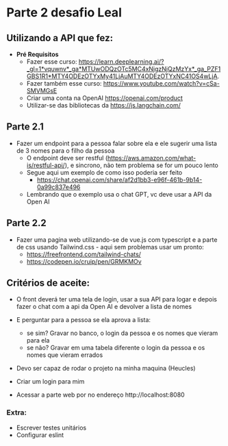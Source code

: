 # Parte 2 desafio Leal

## Utilizando a API que fez:
* **Pré Requisitos**
	* Fazer esse curso: https://learn.deeplearning.ai/?_gl=1*vquwnv*_ga*MTUwODQzOTc5MC4xNjgzNjQzMzYx*_ga_PZF1GBS1R1*MTY4ODEzOTYxMy41LjAuMTY4ODEzOTYxNC41OS4wLjA.
 	* Fazer também esse curso: https://www.youtube.com/watch?v=cSa-SMVMGsE 	 	
	* Criar uma conta na OpenAI https://openai.com/product
	* Utilizar-se das bibliotecas da https://js.langchain.com/

## Parte 2.1
* Fazer um endpoint para a pessoa falar sobre ela e ele sugerir uma lista de 3 nomes para o filho da pessoa
	* O endpoint deve ser restful (https://aws.amazon.com/what-is/restful-api/), e sincrono, não tem problema se for um pouco lento
	* Segue aqui um exemplo de como isso poderia ser feito
		* https://chat.openai.com/share/af2d1bb3-e96f-461b-9b14-0a99c837e496
	* Lembrando que o exemplo usa o chat GPT, vc deve usar a API da Open AI
## Parte 2.2
* Fazer uma pagina web utilizando-se de vue.js com typescript e a parte de css usando Tailwind.css - aqui sem problemas usar um pronto: 
	* https://freefrontend.com/tailwind-chats/
	* https://codepen.io/cruip/pen/GRMKMOv
	

## Critérios de aceite: 
* O front deverá ter uma tela de login, usar a sua API para logar e depois fazer o chat com a api da Open AI e devolver a lista de nomes 

* E perguntar para a pessoa se ela aprova a lista:
	* se sim? Gravar no banco, o login da pessoa e os nomes que vieram para ela
	* se não? Gravar em uma tabela diferente o login da pessoa e os nomes que vieram errados
* Devo ser capaz de rodar o projeto na minha maquina (Heucles)
* Criar um login para mim
* Acessar a parte web por no endereço http://localhost:8080

### Extra: 

* Escrever testes unitários
* Configurar eslint
 

